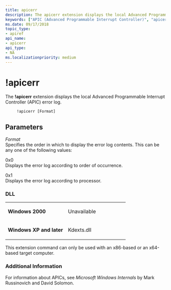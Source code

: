 ```yaml
---
title: apicerr
description: The apicerr extension displays the local Advanced Programmable Interrupt Controller (APIC) error log.
keywords: ["APIC (Advanced Programmable Interrupt Controller)", "apicerr Windows Debugging"]
ms.date: 09/17/2018
topic_type:
- apiref
api_name:
- apicerr
api_type:
- NA
ms.localizationpriority: medium
---
```


# !apicerr


The **!apicerr** extension displays the local Advanced Programmable Interrupt Controller (APIC) error log.

```dbgcmd
     !apicerr [Format] 
```

## <span id="Parameters"></span><span id="parameters"></span><span id="PARAMETERS"></span>Parameters


<span id="_______Format______"></span><span id="_______format______"></span><span id="_______FORMAT______"></span> *Format*   
Specifies the order in which to display the error log contents. This can be any one of the following values:

<span id="0x0"></span><span id="0X0"></span>0x0  
Displays the error log according to order of occurrence.

<span id="0x1"></span><span id="0X1"></span>0x1  
Displays the error log according to processor.

### <span id="DLL"></span><span id="dll"></span>DLL

<table>
<colgroup>
<col width="50%" />
<col width="50%" />
</colgroup>
<tbody>
<tr class="odd">
<td align="left"><p><strong>Windows 2000</strong></p></td>
<td align="left"><p>Unavailable</p></td>
</tr>
<tr class="even">
<td align="left"><p><strong>Windows XP and later</strong></p></td>
<td align="left"><p>Kdexts.dll</p></td>
</tr>
</tbody>
</table>

 

This extension command can only be used with an x86-based or an x64-based target computer.

### <span id="Additional_Information"></span><span id="additional_information"></span><span id="ADDITIONAL_INFORMATION"></span>Additional Information

For information about APICs, see *Microsoft Windows Internals* by Mark Russinovich and David Solomon. 

 

 





